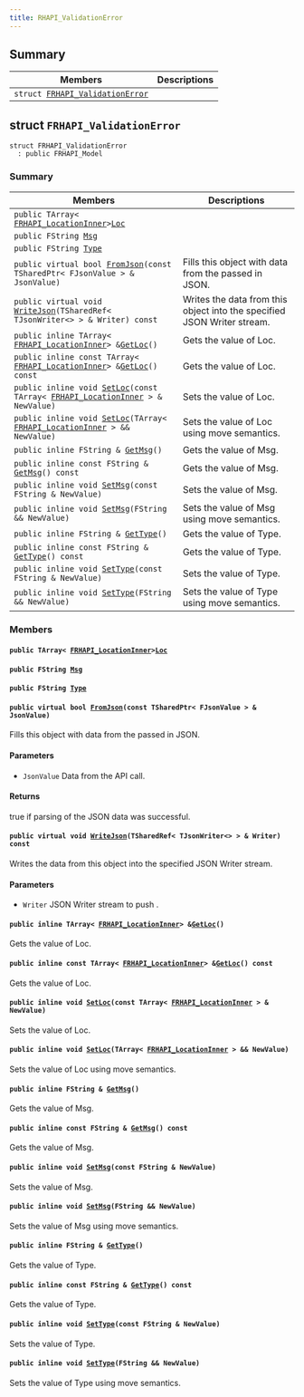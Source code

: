 ```yaml
---
title: RHAPI_ValidationError
---
```


## Summary

 Members                        | Descriptions                                
--------------------------------|---------------------------------------------
`struct `[`FRHAPI_ValidationError`](#structFRHAPI__ValidationError) | 

## struct `FRHAPI_ValidationError` <a id="structFRHAPI__ValidationError"></a>

```
struct FRHAPI_ValidationError
  : public FRHAPI_Model
```

### Summary

 Members                        | Descriptions                                
--------------------------------|---------------------------------------------
`public TArray< `[`FRHAPI_LocationInner`](RHAPI_LocationInner.md#structFRHAPI__LocationInner)` > `[`Loc`](#structFRHAPI__ValidationError_1a1a98d9fa06ac2d429c8dfc06f71e6095) | 
`public FString `[`Msg`](#structFRHAPI__ValidationError_1aad95bbd2a625698ef454b0b973bd3b4c) | 
`public FString `[`Type`](#structFRHAPI__ValidationError_1a8e9d427414bc73fe37828220e2cc8d18) | 
`public virtual bool `[`FromJson`](#structFRHAPI__ValidationError_1a5292552a28b325837314a85273c37612)`(const TSharedPtr< FJsonValue > & JsonValue)` | Fills this object with data from the passed in JSON.
`public virtual void `[`WriteJson`](#structFRHAPI__ValidationError_1a5771c3c64fe11f17422786eef8d3f9f2)`(TSharedRef< TJsonWriter<> > & Writer) const` | Writes the data from this object into the specified JSON Writer stream.
`public inline TArray< `[`FRHAPI_LocationInner`](RHAPI_LocationInner.md#structFRHAPI__LocationInner)` > & `[`GetLoc`](#structFRHAPI__ValidationError_1a5d5c72662f0996c0774b4a168feeecae)`()` | Gets the value of Loc.
`public inline const TArray< `[`FRHAPI_LocationInner`](RHAPI_LocationInner.md#structFRHAPI__LocationInner)` > & `[`GetLoc`](#structFRHAPI__ValidationError_1a0cf931bb84a4cd6e99ce0c2701ebbaee)`() const` | Gets the value of Loc.
`public inline void `[`SetLoc`](#structFRHAPI__ValidationError_1af21480c81ac669bd963361807082dc17)`(const TArray< `[`FRHAPI_LocationInner`](RHAPI_LocationInner.md#structFRHAPI__LocationInner)` > & NewValue)` | Sets the value of Loc.
`public inline void `[`SetLoc`](#structFRHAPI__ValidationError_1afdb49da714dbbe1b0c69169e998c883c)`(TArray< `[`FRHAPI_LocationInner`](RHAPI_LocationInner.md#structFRHAPI__LocationInner)` > && NewValue)` | Sets the value of Loc using move semantics.
`public inline FString & `[`GetMsg`](#structFRHAPI__ValidationError_1a831959c1218a93d4373b03baee26afd6)`()` | Gets the value of Msg.
`public inline const FString & `[`GetMsg`](#structFRHAPI__ValidationError_1a50f2f86e5cc08bde8cb25f512c844cca)`() const` | Gets the value of Msg.
`public inline void `[`SetMsg`](#structFRHAPI__ValidationError_1a0bcdb73934d686e5aafaee2832f78e58)`(const FString & NewValue)` | Sets the value of Msg.
`public inline void `[`SetMsg`](#structFRHAPI__ValidationError_1a64ef8810e9829c350b2496da1f724bcf)`(FString && NewValue)` | Sets the value of Msg using move semantics.
`public inline FString & `[`GetType`](#structFRHAPI__ValidationError_1a3d53651b300780ed410d38ca90b9c68c)`()` | Gets the value of Type.
`public inline const FString & `[`GetType`](#structFRHAPI__ValidationError_1af45b784006d4080398d3ebc639697ca5)`() const` | Gets the value of Type.
`public inline void `[`SetType`](#structFRHAPI__ValidationError_1a78392f271dd7cdaf162aa11b1625d0df)`(const FString & NewValue)` | Sets the value of Type.
`public inline void `[`SetType`](#structFRHAPI__ValidationError_1adc9a82d4bbe035c68a23e59125f18112)`(FString && NewValue)` | Sets the value of Type using move semantics.

### Members

#### `public TArray< `[`FRHAPI_LocationInner`](RHAPI_LocationInner.md#structFRHAPI__LocationInner)` > `[`Loc`](#structFRHAPI__ValidationError_1a1a98d9fa06ac2d429c8dfc06f71e6095) <a id="structFRHAPI__ValidationError_1a1a98d9fa06ac2d429c8dfc06f71e6095"></a>

#### `public FString `[`Msg`](#structFRHAPI__ValidationError_1aad95bbd2a625698ef454b0b973bd3b4c) <a id="structFRHAPI__ValidationError_1aad95bbd2a625698ef454b0b973bd3b4c"></a>

#### `public FString `[`Type`](#structFRHAPI__ValidationError_1a8e9d427414bc73fe37828220e2cc8d18) <a id="structFRHAPI__ValidationError_1a8e9d427414bc73fe37828220e2cc8d18"></a>

#### `public virtual bool `[`FromJson`](#structFRHAPI__ValidationError_1a5292552a28b325837314a85273c37612)`(const TSharedPtr< FJsonValue > & JsonValue)` <a id="structFRHAPI__ValidationError_1a5292552a28b325837314a85273c37612"></a>

Fills this object with data from the passed in JSON.

#### Parameters
* `JsonValue` Data from the API call.

#### Returns
true if parsing of the JSON data was successful.

#### `public virtual void `[`WriteJson`](#structFRHAPI__ValidationError_1a5771c3c64fe11f17422786eef8d3f9f2)`(TSharedRef< TJsonWriter<> > & Writer) const` <a id="structFRHAPI__ValidationError_1a5771c3c64fe11f17422786eef8d3f9f2"></a>

Writes the data from this object into the specified JSON Writer stream.

#### Parameters
* `Writer` JSON Writer stream to push .

#### `public inline TArray< `[`FRHAPI_LocationInner`](RHAPI_LocationInner.md#structFRHAPI__LocationInner)` > & `[`GetLoc`](#structFRHAPI__ValidationError_1a5d5c72662f0996c0774b4a168feeecae)`()` <a id="structFRHAPI__ValidationError_1a5d5c72662f0996c0774b4a168feeecae"></a>

Gets the value of Loc.

#### `public inline const TArray< `[`FRHAPI_LocationInner`](RHAPI_LocationInner.md#structFRHAPI__LocationInner)` > & `[`GetLoc`](#structFRHAPI__ValidationError_1a0cf931bb84a4cd6e99ce0c2701ebbaee)`() const` <a id="structFRHAPI__ValidationError_1a0cf931bb84a4cd6e99ce0c2701ebbaee"></a>

Gets the value of Loc.

#### `public inline void `[`SetLoc`](#structFRHAPI__ValidationError_1af21480c81ac669bd963361807082dc17)`(const TArray< `[`FRHAPI_LocationInner`](RHAPI_LocationInner.md#structFRHAPI__LocationInner)` > & NewValue)` <a id="structFRHAPI__ValidationError_1af21480c81ac669bd963361807082dc17"></a>

Sets the value of Loc.

#### `public inline void `[`SetLoc`](#structFRHAPI__ValidationError_1afdb49da714dbbe1b0c69169e998c883c)`(TArray< `[`FRHAPI_LocationInner`](RHAPI_LocationInner.md#structFRHAPI__LocationInner)` > && NewValue)` <a id="structFRHAPI__ValidationError_1afdb49da714dbbe1b0c69169e998c883c"></a>

Sets the value of Loc using move semantics.

#### `public inline FString & `[`GetMsg`](#structFRHAPI__ValidationError_1a831959c1218a93d4373b03baee26afd6)`()` <a id="structFRHAPI__ValidationError_1a831959c1218a93d4373b03baee26afd6"></a>

Gets the value of Msg.

#### `public inline const FString & `[`GetMsg`](#structFRHAPI__ValidationError_1a50f2f86e5cc08bde8cb25f512c844cca)`() const` <a id="structFRHAPI__ValidationError_1a50f2f86e5cc08bde8cb25f512c844cca"></a>

Gets the value of Msg.

#### `public inline void `[`SetMsg`](#structFRHAPI__ValidationError_1a0bcdb73934d686e5aafaee2832f78e58)`(const FString & NewValue)` <a id="structFRHAPI__ValidationError_1a0bcdb73934d686e5aafaee2832f78e58"></a>

Sets the value of Msg.

#### `public inline void `[`SetMsg`](#structFRHAPI__ValidationError_1a64ef8810e9829c350b2496da1f724bcf)`(FString && NewValue)` <a id="structFRHAPI__ValidationError_1a64ef8810e9829c350b2496da1f724bcf"></a>

Sets the value of Msg using move semantics.

#### `public inline FString & `[`GetType`](#structFRHAPI__ValidationError_1a3d53651b300780ed410d38ca90b9c68c)`()` <a id="structFRHAPI__ValidationError_1a3d53651b300780ed410d38ca90b9c68c"></a>

Gets the value of Type.

#### `public inline const FString & `[`GetType`](#structFRHAPI__ValidationError_1af45b784006d4080398d3ebc639697ca5)`() const` <a id="structFRHAPI__ValidationError_1af45b784006d4080398d3ebc639697ca5"></a>

Gets the value of Type.

#### `public inline void `[`SetType`](#structFRHAPI__ValidationError_1a78392f271dd7cdaf162aa11b1625d0df)`(const FString & NewValue)` <a id="structFRHAPI__ValidationError_1a78392f271dd7cdaf162aa11b1625d0df"></a>

Sets the value of Type.

#### `public inline void `[`SetType`](#structFRHAPI__ValidationError_1adc9a82d4bbe035c68a23e59125f18112)`(FString && NewValue)` <a id="structFRHAPI__ValidationError_1adc9a82d4bbe035c68a23e59125f18112"></a>

Sets the value of Type using move semantics.

